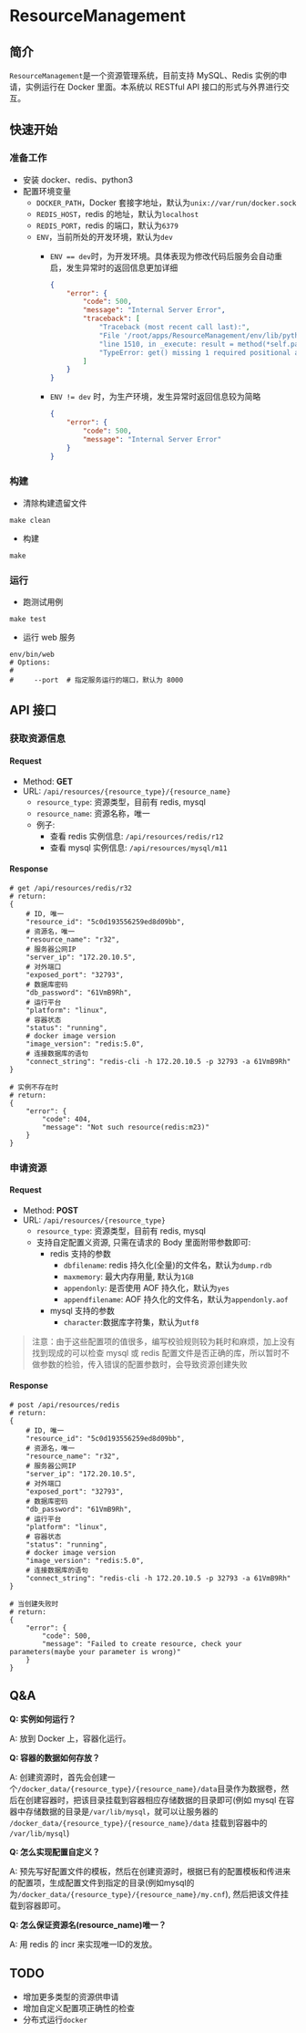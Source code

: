 # ResourceManagement

## 简介

`ResourceManagement`是一个资源管理系统，目前支持 MySQL、Redis 实例的申请，实例运行在 Docker 里面。本系统以 RESTful API 接口的形式与外界进行交互。

## 快速开始

### 准备工作
* 安装 docker、redis、python3
* 配置环境变量
  * `DOCKER_PATH`，Docker 套接字地址，默认为`unix://var/run/docker.sock`
  * `REDIS_HOST`，redis 的地址，默认为`localhost`
  * `REDIS_PORT`，redis 的端口，默认为`6379`
  * `ENV`，当前所处的开发环境，默认为`dev`
    * `ENV == dev`时，为开发环境。具体表现为修改代码后服务会自动重启，发生异常时的返回信息更加详细
        ```json
        {
            "error": {
                "code": 500,
                "message": "Internal Server Error",
                "traceback": [
                    "Traceback (most recent call last):",
                    "File '/root/apps/ResourceManagement/env/lib/python3.5/site-packages/tornado/web.py'," ,
                    "line 1510, in _execute: result = method(*self.path_args, **self.path_kwargs)",
                    "TypeError: get() missing 1 required positional argument: 'resource_name'"
                ]
            }
        }
        ```

    * `ENV != dev` 时，为生产环境，发生异常时返回信息较为简略
        
        ```json
        {
            "error": {
                "code": 500,
                "message": "Internal Server Error"
            }
        }
        ```

### 构建

* 清除构建遗留文件
```shell
make clean
```

* 构建
```shell
make
```

### 运行

* 跑测试用例
```shell
make test
```

* 运行 web 服务
```shell
env/bin/web
# Options:
#
#     --port  # 指定服务运行的端口，默认为 8000
```

  
## API 接口

### 获取资源信息
#### Request
* Method: **GET**
* URL:  `/api/resources/{resource_type}/{resource_name}`
    * `resource_type`: 资源类型，目前有 redis, mysql
    * `resource_name`: 资源名称，唯一
    * 例子:
      * 查看 redis 实例信息: ```/api/resources/redis/r12```
      * 查看 mysql 实例信息:  ```/api/resources/mysql/m11```

#### Response
```
# get /api/resources/redis/r32
# return:
{
    # ID, 唯一
    "resource_id": "5c0d193556259ed8d09bb",
    # 资源名，唯一
    "resource_name": "r32",
    # 服务器公网IP
    "server_ip": "172.20.10.5",
    # 对外端口
    "exposed_port": "32793",
    # 数据库密码
    "db_password": "61VmB9Rh",
    # 运行平台
    "platform": "linux",
    # 容器状态
    "status": "running",
    # docker image version
    "image_version": "redis:5.0",
    # 连接数据库的语句
    "connect_string": "redis-cli -h 172.20.10.5 -p 32793 -a 61VmB9Rh"
}

# 实例不存在时
# return:
{
    "error": {
        "code": 404,
        "message": "Not such resource(redis:m23)"
    }
}
```

### 申请资源
#### Request
* Method: **POST**
* URL:  `/api/resources/{resource_type}`
    * `resource_type`: 资源类型，目前有 redis, mysql
    * 支持自定配置义资源, 只需在请求的 Body 里面附带参数即可:
      * redis 支持的参数
        * `dbfilename`: redis 持久化(全量)的文件名，默认为`dump.rdb`
        * `maxmemory`: 最大内存用量, 默认为`1GB`
        * `appendonly`: 是否使用 AOF 持久化，默认为`yes`
        * `appendfilename`: AOF 持久化的文件名，默认为`appendonly.aof`
      * mysql 支持的参数
        * `character`:数据库字符集，默认为`utf8`

  
> 注意：由于这些配置项的值很多，编写校验规则较为耗时和麻烦，加上没有找到现成的可以检查 mysql 或 redis 配置文件是否正确的库，所以暂时不做参数的检验，传入错误的配置参数时，会导致资源创建失败

#### Response
```
# post /api/resources/redis
# return:
{
    # ID, 唯一
    "resource_id": "5c0d193556259ed8d09bb",
    # 资源名，唯一
    "resource_name": "r32",
    # 服务器公网IP
    "server_ip": "172.20.10.5",
    # 对外端口
    "exposed_port": "32793",
    # 数据库密码
    "db_password": "61VmB9Rh",
    # 运行平台
    "platform": "linux",
    # 容器状态
    "status": "running",
    # docker image version
    "image_version": "redis:5.0",
    # 连接数据库的语句
    "connect_string": "redis-cli -h 172.20.10.5 -p 32793 -a 61VmB9Rh"
}

# 当创建失败时
# return:
{
    "error": {
        "code": 500,
        "message": "Failed to create resource, check your parameters(maybe your parameter is wrong)"
    }
}
```
  
## Q&A

**Q: 实例如何运行？**

A: 放到 Docker 上，容器化运行。

**Q: 容器的数据如何存放？**

A: 创建资源时，首先会创建一个`/docker_data/{resource_type}/{resource_name}/data`目录作为数据卷，然后在创建容器时，把该目录挂载到容器相应存储数据的目录即可(例如 mysql 在容器中存储数据的目录是`/var/lib/mysql`，就可以让服务器的 `/docker_data/{resource_type}/{resource_name}/data` 挂载到容器中的 `/var/lib/mysql`)

**Q: 怎么实现配置自定义？**

A: 预先写好配置文件的模板，然后在创建资源时，根据已有的配置模板和传进来的配置项，生成配置文件到指定的目录(例如mysql的为`/docker_data/{resource_type}/{resource_name}/my.cnf`), 然后把该文件挂载到容器即可。

**Q: 怎么保证资源名(resource_name)唯一？**

A: 用 redis 的 incr 来实现唯一ID的发放。

## TODO
* 增加更多类型的资源供申请
* 增加自定义配置项正确性的检查
* 分布式运行`docker`
